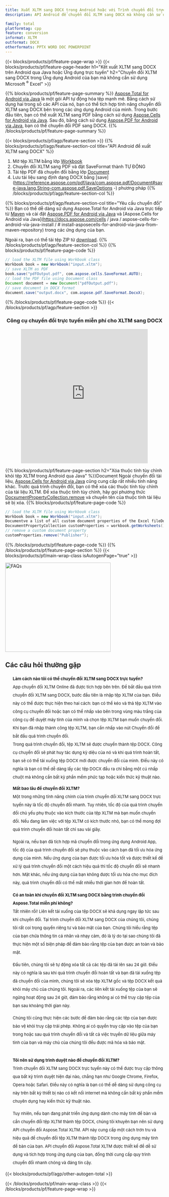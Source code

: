 ```yaml
---
title: Xuất XLTM sang DOCX trong Android hoặc với Trình chuyển đổi trực tuyến miễn phí
description: API Android để chuyển đổi XLTM sang DOCX mà không cần sử dụng Microsoft Word hoặc trực tuyến. Kiểm tra trình chuyển đổi trực tuyến XLTM sang DOCX miễn phí một cách nhanh chóng trước khi tích hợp mã.

family: total
platformtag: cpp
feature: conversion
informat: XLTM
outformat: DOCX
otherformats: PPTX WORD DOC POWERPOINT
---
```

{{< blocks/products/pf/feature-page-wrap >}}
{{< blocks/products/pf/feature-page-header h1="Kết xuất XLTM sang DOCX trên Android qua Java hoặc Ứng dụng trực tuyến" h2="Chuyển đổi XLTM sang DOCX trong Ứng dụng Android của bạn mà không cần sử dụng Microsoft <sup>&reg;</sup> Excel" >}}

{{% blocks/products/pf/feature-page-summary %}}
[Aspose.Total for Android via Java](https://products.aspose.com/total/android-java/) là một gói API tự động hóa tệp mạnh mẽ. Bằng cách sử dụng hai trong số các API của nó, bạn có thể tích hợp tính năng chuyển đổi XLTM sang DOCX bên trong các ứng dụng Android của mình. Trong bước đầu tiên, bạn có thể xuất XLTM sang PDF bằng cách sử dụng [Aspose.Cells for Android via Java](https://products.aspose.com/cells/android-java/). Sau đó, bằng cách sử dụng [Aspose.PDF for Android via Java](https://products.aspose.com/pdf/android-java/), bạn có thể chuyển đổi PDF sang DOCX. 
{{% /blocks/products/pf/feature-page-summary  %}}

{{< blocks/products/pf/agp/feature-section >}}
{{% blocks/products/pf/agp/feature-section-col title="API Android để xuất XLTM sang DOCX" %}}
1. Mở tệp XLTM bằng lớp [Workbook](https://reference.aspose.com/cells/java/com.aspose.cells/Workbook)
2. Chuyển đổi XLTM sang PDF và đặt SaveFormat thành TỰ ĐỘNG
3. Tải tệp PDF đã chuyển đổi bằng lớp [Document](https://reference.aspose.com/pdf/java/com.aspose.pdf/Document)
4. Lưu tài liệu sang định dạng DOCX bằng [save](https://reference.aspose.com/pdf/java/com.aspose.pdf/Document#save-java.lang.String-com.aspose.pdf.SaveOptions -) phương pháp
{{% /blocks/products/pf/agp/feature-section-col %}}

{{% blocks/products/pf/agp/feature-section-col title="Yêu cầu chuyển đổi" %}}
Bạn có thể dễ dàng sử dụng Aspose.Total for Android via Java trực tiếp từ [Maven](https://releases.aspose.com/total/java/) và cài đặt [Aspose.PDF for Android via Java](https://docs.aspose.com/pdf/androidjava/installation/) và [Aspose.Cells for Android via Java](https://docs.aspose.com/cells / java / aspose-cells-for-android-via-java-install / # install-asposecells-for-android-via-java-from-maven-repository) trong các ứng dụng của bạn.

Ngoài ra, bạn có thể tải tệp ZIP từ [download](https://releases.aspose.com/total/androidjava).
{{% /blocks/products/pf/agp/feature-section-col %}}
{{% blocks/products/pf/feature-page-code %}}

```java
// load the XLTM file using Workbook class
Workbook book = new Workbook("input.xltm");
// save XLTM as PDF
book.save("pdfOutput.pdf", com.aspose.cells.SaveFormat.AUTO);
// load the PDF file using Document class
Document document = new Document("pdfOutput.pdf");
// save document in DOCX format
document.save("output.docx", com.aspose.pdf.SaveFormat.DocxX);    
```


{{% /blocks/products/pf/feature-page-code %}}
{{< /blocks/products/pf/agp/feature-section >}}

<div class="container-fluid agp-content bg-white aboutfile box-1 vh100 section nopbtm">
<div class=container>
<div class=row>
<div class="demobox tc col-md-12 padding-0" align="center">

<h3>Công cụ chuyển đổi trực tuyến miễn phí cho XLTM sang DOCX</h3>

<iframe title="Công cụ trực tuyến chuyển đổi từ xltm sang docx" style="border: none; height: 426px;" scrolling="no" src="https://widgets.aspose.cloud/total-conversion/?to=docx&from=xltm" id="child-iframe" width="80%"></iframe>

</div></div>
</div></div>

{{% blocks/products/pf/feature-page-section  h2="Xóa thuộc tính tùy chỉnh khỏi tệp XLTM trong Android qua Java" %}}Document
Ngoài chuyển đổi tài liệu, [Aspose.Cells for Android via Java](https://products.aspose.com/cells/android-java/) cũng cung cấp rất nhiều tính năng khác. Trước quá trình chuyển đổi, bạn có thể xóa các thuộc tính tùy chỉnh của tài liệu XLTM. Để xóa thuộc tính tùy chỉnh, hãy gọi phương thức [DocxumentPropertyCollection.remove](https://reference.aspose.com/cells/java/com.aspose.cells/documentpropertycollection#remove (java.lang.String)) và chuyển tên của thuộc tính tài liệu sẽ bị xóa.
{{% blocks/products/pf/feature-page-code %}}

```java
// load the XLTM file using Workbook class
Workbook book = new Workbook("input.xltm");
Documentve a list of all custom document properties of the Excel fileDocument
DocxumentPropertyCollection customProperties = workbook.getWorksheets().getCustomDocxumentProperties();
// remove a custom document property
customProperties.remove("Publisher"); 
```

{{% /blocks/products/pf/feature-page-code  %}}
{{% /blocks/products/pf/feature-page-section %}}
{{< blocks/products/pf/main-wrap-class isAutogenPage="true" >}}
<style>.howtolist li{margin-right: 0!important;line-height: 26px;position: relative;margin-bottom: 10px;font-size: 13px;list-style-type: none;}</style>
<div class="col-md-12 tl bg-gray-dark howtolist section">
  <a class="anchor" name="faqpage"></a>
  <div class="container tl dflex" itemscope="" itemtype="https://schema.org/FAQPage">
      <div class="col-md-4 howtosectiongfx">
          <img class="social-panel-hide-on-mobile" src="https://www.groupdocs.cloud/templates/brand/images/groupdocs/conversion/groupdocs_conversion-brand.png" alt="FAQs" width="335" height="283">
      </div>
      <div class="howtosection col-md-8">
          <div>
              <h2>Các câu hỏi thường gặp</h2>
              <ul>
                  <li itemscope="" itemprop="mainEntity" itemtype="https://schema.org/Question">
                      <div>
                          <span itemprop="name"><b>Làm cách nào tôi có thể chuyển đổi XLTM sang DOCX trực tuyến?</b></span>
                      </div>
                      <div itemscope="" itemprop="acceptedAnswer" itemtype="https://schema.org/Answer">
                          <span itemprop="text">App chuyển đổi XLTM Online đã được tích hợp bên trên. Để bắt đầu quá trình chuyển đổi XLTM sang DOCX, bước đầu tiên là nhập tệp XLTM của bạn. Điều này có thể được thực hiện theo hai cách: bạn có thể kéo và thả tệp XLTM vào công cụ chuyển đổi hoặc bạn có thể nhấp vào bên trong vùng màu trắng của công cụ để duyệt máy tính của mình và chọn tệp XLTM bạn muốn chuyển đổi. Khi bạn đã nhập thành công tệp XLTM, bạn cần nhấp vào nút Chuyển đổi để bắt đầu quá trình chuyển đổi. <br />
Trong quá trình chuyển đổi, tệp XLTM sẽ được chuyển thành tệp DOCX. Công cụ chuyển đổi sẽ phát huy tác dụng kỳ diệu của nó và khi quá trình hoàn tất, bạn sẽ có thể tải xuống tệp DOCX mới được chuyển đổi của mình. Điều này có nghĩa là bạn có thể dễ dàng lấy các tệp DOCX đầu ra chỉ bằng một cú nhấp chuột mà không cần bất kỳ phần mềm phức tạp hoặc kiến thức kỹ thuật nào.</span>
                      </div>
                  </li>
                  <li itemscope="" itemprop="mainEntity" itemtype="https://schema.org/Question">
                      <div>
                          <span itemprop="name"><b>Mất bao lâu để chuyển đổi XLTM?</b></span>
                      </div>
                      <div itemscope="" itemprop="acceptedAnswer" itemtype="https://schema.org/Answer">
                          <span itemprop="text">Một trong những tính năng chính của trình chuyển đổi XLTM sang DOCX trực tuyến này là tốc độ chuyển đổi nhanh. Tuy nhiên, tốc độ của quá trình chuyển đổi chủ yếu phụ thuộc vào kích thước của tệp XLTM mà bạn muốn chuyển đổi. Nếu đang làm việc với tệp XLTM có kích thước nhỏ, bạn có thể mong đợi quá trình chuyển đổi hoàn tất chỉ sau vài giây.<br />

Ngoài ra, nếu bạn đã tích hợp mã chuyển đổi trong ứng dụng Android App, tốc độ của quá trình chuyển đổi sẽ phụ thuộc vào cách bạn đã tối ưu hóa ứng dụng của mình. Nếu ứng dụng của bạn được tối ưu hóa tốt và được thiết kế để xử lý quá trình chuyển đổi một cách hiệu quả thì tốc độ chuyển đổi sẽ nhanh hơn. Mặt khác, nếu ứng dụng của bạn không được tối ưu hóa cho mục đích này, quá trình chuyển đổi có thể mất nhiều thời gian hơn để hoàn tất.</span>
                      </div>
                  </li>
                  <li itemscope="" itemprop="mainEntity" itemtype="https://schema.org/Question">
                      <div>
                          <span itemprop="name"><b>Có an toàn khi chuyển đổi XLTM sang DOCX bằng trình chuyển đổi Aspose.Total miễn phí không?</b></span>
                      </div>
                      <div itemscope="" itemprop="acceptedAnswer" itemtype="https://schema.org/Answer">
                          <span itemprop="text">Tất nhiên rồi! Liên kết tải xuống của tệp DOCX sẽ khả dụng ngay lập tức sau khi chuyển đổi. Tại trình chuyển đổi XLTM sang DOCX của chúng tôi, chúng tôi rất coi trọng quyền riêng tư và bảo mật của bạn. Chúng tôi hiểu rằng tệp của bạn chứa thông tin cá nhân và nhạy cảm, đó là lý do tại sao chúng tôi đã thực hiện một số biện pháp để đảm bảo rằng tệp của bạn được an toàn và bảo mật.<br />

Đầu tiên, chúng tôi sẽ tự động xóa tất cả các tệp đã tải lên sau 24 giờ. Điều này có nghĩa là sau khi quá trình chuyển đổi hoàn tất và bạn đã tải xuống tệp đã chuyển đổi của mình, chúng tôi sẽ xóa tệp XLTM gốc và tệp DOCX kết quả khỏi máy chủ của chúng tôi. Ngoài ra, các liên kết tải xuống tệp của bạn sẽ ngừng hoạt động sau 24 giờ, đảm bảo rằng không ai có thể truy cập tệp của bạn sau khoảng thời gian này.<br />

Chúng tôi cũng thực hiện các bước để đảm bảo rằng các tệp của bạn được bảo vệ khỏi truy cập trái phép. Không ai có quyền truy cập vào tệp của bạn trong hoặc sau quá trình chuyển đổi và tất cả việc truyền dữ liệu giữa máy tính của bạn và máy chủ của chúng tôi đều được mã hóa và bảo mật.</span>
                      </div>
                  </li>                 
                  <li itemscope="" itemprop="mainEntity" itemtype="https://schema.org/Question">
                      <div>
                          <span itemprop="name"><b>Tôi nên sử dụng trình duyệt nào để chuyển đổi XLTM?</b></span>
                      </div>
                      <div itemscope="" itemprop="acceptedAnswer" itemtype="https://schema.org/Answer">
                          <span itemprop="text">Trình chuyển đổi XLTM sang DOCX trực tuyến này có thể được truy cập thông qua bất kỳ trình duyệt hiện đại nào, chẳng hạn như Google Chrome, Firefox, Opera hoặc Safari. Điều này có nghĩa là bạn có thể dễ dàng sử dụng công cụ này trên bất kỳ thiết bị nào có kết nối internet mà không cần bất kỳ phần mềm chuyên dụng hay kiến thức kỹ thuật nào.<br />

Tuy nhiên, nếu bạn đang phát triển ứng dụng dành cho máy tính để bàn và cần chuyển đổi tệp XLTM thành tệp DOCX, chúng tôi khuyên bạn nên sử dụng API chuyển đổi Aspose.Total XLTM. API này cung cấp một cách trơn tru và hiệu quả để chuyển đổi tệp XLTM thành tệp DOCX trong ứng dụng máy tính để bàn của bạn. API chuyển đổi Aspose.Total XLTM được thiết kế để dễ sử dụng và tích hợp trong ứng dụng của bạn, đồng thời cung cấp quy trình chuyển đổi nhanh chóng và đáng tin cậy.</span>
                      </div>
                  </li>
              </ul>
          </div>
      </div>
  </div>
{{< blocks/products/pf/agp/other-autogen-total >}}


{{< /blocks/products/pf/main-wrap-class >}}
{{< /blocks/products/pf/feature-page-wrap >}}